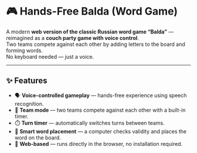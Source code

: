 # 🎮 Hands-Free Balda (Word Game)

A modern **web version of the classic Russian word game “Balda”** — reimagined as a **couch party game with voice
control**.  
Two teams compete against each other by adding letters to the board and forming words.  
No keyboard needed — just a voice.

---

## ✨ Features

- 🗣️ **Voice-controlled gameplay** — hands-free experience using speech recognition.
- 👥 **Team mode** — two teams compete against each other with a built-in timer.
- ⏱️ **Turn timer** — automatically switches turns between teams.
- 🤖 **Smart word placement** — a computer checks validity and places the word on the board.
- 📱 **Web-based** — runs directly in the browser, no installation required.
